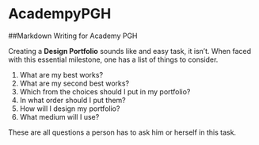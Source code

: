 # AcadempyPGH
##Markdown Writing for Academy PGH

Creating a **Design Portfolio** sounds like and easy task, it isn’t. When faced with this essential milestone, one has a list of things to consider.

1.	What are my best works?
2.	What are my second best works?
3.	Which from the choices should I put in my portfolio?
4.	In what order should I put them?
5.	How will I design my portfolio?
6.	What medium will I use?

These are all questions a person has to ask him or herself in this task.


